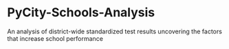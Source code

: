# PyCity-Schools-Analysis
An analysis of district-wide standardized test results uncovering the factors that increase school performance
